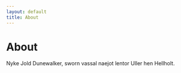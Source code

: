 ```yaml
---
layout: default
title: About
---
```

# About

Nyke Jold Dunewalker, sworn vassal naejot lentor Uller hen Hellholt.
